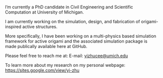 I’m currently a PhD candidate in Civil Engineering and Scientific Computation at University of Michigan. 

I am currently working on the simulation, design, and fabrication of origami-inspired active structures. 

More specifically, I have been working on a multi-physics based simulation framework for active 
origami and the associated simulation package is made publically available here at GitHub. 

Please feel free to reach me at:
E-mail: yizhucee@umich.edu

To learn more about my research on my personal webpage:
https://sites.google.com/view/yi-zhu

